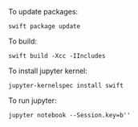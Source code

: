 To update packages:

```
swift package update
```

To build:

```
swift build -Xcc -IIncludes
```

To install jupyter kernel:
```
jupyter-kernelspec install swift
```

To run jupyter:
```
jupyter notebook --Session.key=b''
```
